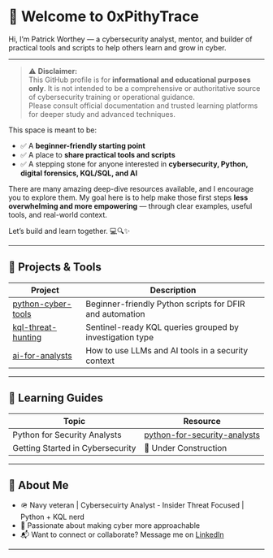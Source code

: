 # 👋 Welcome to 0xPithyTrace

Hi, I’m Patrick Worthey — a cybersecurity analyst, mentor, and builder of practical tools and scripts to help others learn and grow in cyber.

---

> ⚠️ **Disclaimer:**  
> This GitHub profile is for **informational and educational purposes only**. It is not intended to be a comprehensive or authoritative source of cybersecurity training or operational guidance.  
> Please consult official documentation and trusted learning platforms for deeper study and advanced techniques.

This space is meant to be:
- ✅ A **beginner-friendly starting point**
- ✅ A place to **share practical tools and scripts**
- ✅ A stepping stone for anyone interested in **cybersecurity, Python, digital forensics, KQL/SQL, and AI**

There are many amazing deep-dive resources available, and I encourage you to explore them. My goal here is to help make those first steps **less overwhelming and more empowering** — through clear examples, useful tools, and real-world context.

Let’s build and learn together. 💻🔍✨

---

## 🔧 Projects & Tools

| Project | Description |
|--------|-------------|
| [python-cyber-tools](https://github.com/0xPithyTrace/python-cyber-tools) | Beginner-friendly Python scripts for DFIR and automation |
| [kql-threat-hunting](https://github.com/0xPithyTrace/kql-threat-hunting) | Sentinel-ready KQL queries grouped by investigation type |
| [ai-for-analysts](https://github.com/0xPithyTrace/ai-for-analysts) | How to use LLMs and AI tools in a security context |

---

## 🧭 Learning Guides

| Topic | Resource |
|-------|----------|
| Python for Security Analysts| [python-for-security-analysts](https://github.com/0xPithyTrace/python-for-security-analysts) |
| Getting Started in Cybersecurity  | 🚧 Under Construction |

---

## 👣 About Me

- 🪖 Navy veteran | Cybersecuirty Analyst - Insider Threat Focused | Python + KQL nerd
- 🎯 Passionate about making cyber more approachable
- 📬 Want to connect or collaborate? Message me on [LinkedIn](https://linkedin.com/in/patrickworthey/)

---
